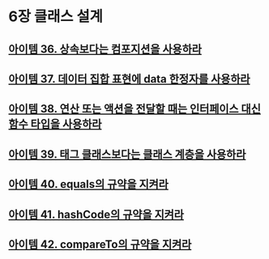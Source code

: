 # 6장 클래스 설계

## [아이템 36. 상속보다는 컴포지션을 사용하라](./items/아이템%2036.%20상속보다는%20컴포지션을%20사용하라.md)
## [아이템 37. 데이터 집합 표현에 data 한정자를 사용하라](./items/아이템%2037.%20데이터%20집합%20표현에%20data%20한정자를%20사용하라.md)
## [아이템 38. 연산 또는 액션을 전달할 때는 인터페이스 대신 함수 타입을 사용하라](./items/아이템%2038.%20연산%20또는%20액션을%20전달할%20때는%20인터페이스%20대신%20함수%20타입을%20사용하라.md)
## [아이템 39. 태그 클래스보다는 클래스 계층을 사용하라](./items/아이템%2039.%20태그%20클래스보다는%20클래스%20계층을%20사용하라.md)
## [아이템 40. equals의 규약을 지켜라](./items/아이템%2040.%20equals의%20규약을%20지켜라.md)
## [아이템 41. hashCode의 규약을 지켜라](./items/아이템%2041.%20hashCode의%20규약을%20지켜라.md)
## [아이템 42. compareTo의 규약을 지켜라](./items/아이템%2042.%20compareTo의%20규약을%20지켜라.md)